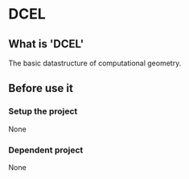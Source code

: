 # DCEL

## What is 'DCEL'
The basic datastructure of computational geometry.

## Before use it 
### Setup the project
None

### Dependent project
None

